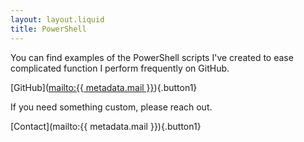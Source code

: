 ```yaml
---
layout: layout.liquid
title: PowerShell
---
```


You can find examples of the PowerShell scripts I've created to ease complicated function I perform frequently on GitHub.

[GitHub]([mailto:{{ metadata.mail }}](https://github.com/JasonCook599/powershell)){.button1}

If you need something custom, please reach out.

[Contact](mailto:{{ metadata.mail }}){.button1}
